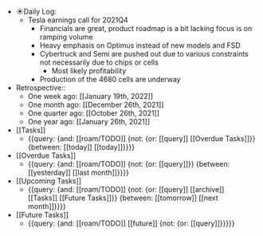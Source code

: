 - ☀️Daily Log:
    - Tesla earnings call for 2021Q4
        - Financials are great, product roadmap is a bit lacking focus is on ramping volume
        - Heavy emphasis on Optimus instead of new models and FSD
        - Cybertruck and Semi are pushed out due to various constraints not necessarily due to chips or cells
            - Most likely profitability
        - Production of the 4680 cells are underway
- Retrospective::
    - One week ago: [[January 19th, 2022]]
    - One month ago: [[December 26th, 2021]]
    - One quarter ago: [[October 26th, 2021]]
    - One year ago: [[January 26th, 2021]]
- [[Tasks]]
    - {{query: {and: [[roam/TODO]] {not: {or: [[query]] [[Overdue Tasks]]}} {between: [[today]] [[today]]}}}}
- [[Overdue Tasks]]
    - {{query: {and: [[roam/TODO]] {not: {or: [[query]]}} {between: [[yesterday]] [[last month]]}}}}
- [[Upcoming Tasks]]
    - {{query: {and: [[roam/TODO]] {not: {or: [[query]] [[archive]] [[Tasks]] [[Future Tasks]]}} {between: [[tomorrow]] [[next month]]}}}}
- [[Future Tasks]]
    - {{query: {and: [[roam/TODO]] [[future]] {not: {or: [[query]]}}}}}
